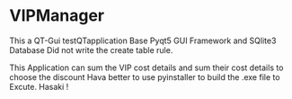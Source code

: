 # VIPManager
This a QT-Gui testQTapplication
Base Pyqt5 GUI Framework and SQlite3 Database
Did not write the create table rule.

This Application can sum the VIP cost details and sum their cost details to choose the discount 
Hava better to use pyinstaller to build the .exe file to Excute.
Hasaki !
